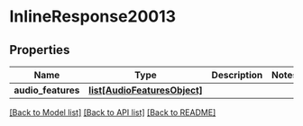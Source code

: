 # InlineResponse20013

## Properties
Name | Type | Description | Notes
------------ | ------------- | ------------- | -------------
**audio_features** | [**list[AudioFeaturesObject]**](AudioFeaturesObject.md) |  | 

[[Back to Model list]](../README.md#documentation-for-models) [[Back to API list]](../README.md#documentation-for-api-endpoints) [[Back to README]](../README.md)

